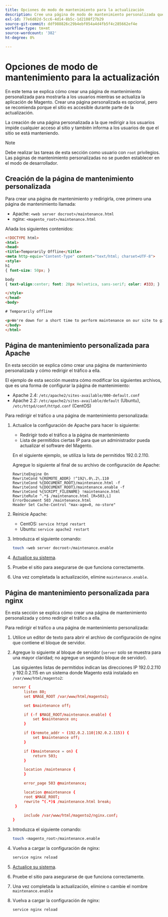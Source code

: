 ```yaml
---
title: Opciones de modo de mantenimiento para la actualización
description: Cree una página de modo de mantenimiento personalizada que sus clientes vean en su tienda de Adobe Commerce mientras ejecuta una actualización.
exl-id: 77e6d82d-5cc6-4d14-8b5c-1d2108f27b29
source-git-commit: ddf988826c29b4ebf054a4d4fb5f4c285662ef4e
workflow-type: tm+mt
source-wordcount: '382'
ht-degree: 0%

---
```


# Opciones de modo de mantenimiento para la actualización

En este tema se explica cómo crear una página de mantenimiento personalizada para mostrarla a los usuarios mientras se actualiza la aplicación de Magento. Crear una página personalizada es opcional, pero se recomienda porque el sitio es accesible durante parte de la actualización.

La creación de una página personalizada a la que redirigir a los usuarios impide cualquier acceso al sitio y también informa a los usuarios de que el sitio se está manteniendo.

>[!NOTE]
>
>Debe realizar las tareas de esta sección como usuario con `root` privilegios. Las páginas de mantenimiento personalizadas no se pueden establecer en el modo de desarrollador.

## Creación de la página de mantenimiento personalizada

Para crear una página de mantenimiento y redirigirla, cree primero una página de mantenimiento llamada:

- Apache: `<web server docroot>/maintenance.html`
- nginx: `<magento_root>/maintenance.html`

Añada los siguientes contenidos:

```html
<!DOCTYPE html>
<html>
<head>
<title>Temporarily Offline</title>
<meta http-equiv="Content-Type" content="text/html; charset=UTF-8">
<style>
h1
{ font-size: 50px; }

body
{ text-align:center; font: 20px Helvetica, sans-serif; color: #333; }

</style>
</head>
<body>

# Temporarily offline

<p>We're down for a short time to perform maintenance on our site to give you the best possible experience. Check back soon!</p>
</body>
</html>
```

## Página de mantenimiento personalizada para Apache

En esta sección se explica cómo crear una página de mantenimiento personalizada y cómo redirigir el tráfico a ella.

El ejemplo de esta sección muestra cómo modificar los siguientes archivos, que es una forma de configurar la página de mantenimiento:

- Apache 2.4: `/etc/apache2/sites-available/000-default.conf`
- Apache 2.2: `/etc/apache2/sites-available/default` (Ubuntu), `/etc/httpd/conf/httpd.conf` (CentOS)

Para redirigir el tráfico a una página de mantenimiento personalizada:

1. Actualice la configuración de Apache para hacer lo siguiente:

   - Redirigir todo el tráfico a la página de mantenimiento
   - Lista de permitidos ciertas IP para que un administrador pueda actualizar el software del Magento.

   En el siguiente ejemplo, se utiliza la lista de permitidos 192.0.2.110.

   Agregue lo siguiente al final de su archivo de configuración de Apache:

   ```terminal
   RewriteEngine On
   RewriteCond %{REMOTE_ADDR} !^192\.0\.2\.110
   RewriteCond %{DOCUMENT_ROOT}/maintenance.html -f
   RewriteCond %{DOCUMENT_ROOT}/maintenance.enable -f
   RewriteCond %{SCRIPT_FILENAME} !maintenance.html
   RewriteRule ^.*$ /maintenance.html [R=503,L]
   ErrorDocument 503 /maintenance.html
   Header Set Cache-Control "max-age=0, no-store"
   ```

1. Reinicie Apache:

   - CentOS: `service httpd restart`
   - Ubuntu: `service apache2 restart`

1. Introduzca el siguiente comando:

   ```bash
   touch <web server docroot>/maintenance.enable
   ```

1. [Actualice su sistema](../implementation/perform-upgrade.md).
1. Pruebe el sitio para asegurarse de que funciona correctamente.
1. Una vez completada la actualización, elimine `maintenance.enable`.

## Página de mantenimiento personalizada para nginx

En esta sección se explica cómo crear una página de mantenimiento personalizada y cómo redirigir el tráfico a ella.

Para redirigir el tráfico a una página de mantenimiento personalizada:

1. Utilice un editor de texto para abrir el archivo de configuración de nginx que contiene el bloque de servidor.
1. Agregue lo siguiente al bloque de servidor (`server` solo se muestra para una mayor claridad; no agregue un segundo bloque de servidor).

   Las siguientes listas de permitidos indican las direcciones IP 192.0.2.110 y 192.0.2.115 en un sistema donde Magento está instalado en `/var/www/html/magento2`:

   ```conf
   server {
        listen 80;
        set $MAGE_ROOT /var/www/html/magento2;
   
        set $maintenance off;
   
        if (-f $MAGE_ROOT/maintenance.enable) {
            set $maintenance on;
        }
   
        if ($remote_addr ~ (192.0.2.110|192.0.2.115)) {
            set $maintenance off;
        }
   
        if ($maintenance = on) {
            return 503;
        }
   
        location /maintenance {
        }
   
        error_page 503 @maintenance;
   
        location @maintenance {
        root $MAGE_ROOT;
        rewrite ^(.*)$ /maintenance.html break;
    }
   
        include /var/www/html/magento2/nginx.conf;
   }
   ```

1. Introduzca el siguiente comando:

   ```bash
   touch <magento_root>/maintenance.enable
   ```

1. Vuelva a cargar la configuración de nginx:

   ```bash
   service nginx reload
   ```

1. [Actualice su sistema](../implementation/perform-upgrade.md).
1. Pruebe el sitio para asegurarse de que funciona correctamente.
1. Una vez completada la actualización, elimine o cambie el nombre `maintenance.enable`
1. Vuelva a cargar la configuración de nginx:

   ```bash
   service nginx reload
   ```
